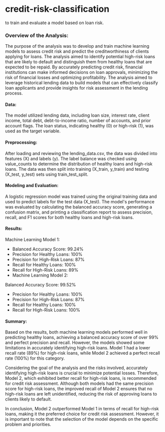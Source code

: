 # credit-risk-classification
to train and evaluate a model based on loan risk. 

### Overview of the Analysis:
The purpose of the analysis was to develop and train machine learning models to assess credit risk and predict the creditworthiness of clients applying for loans. The analysis aimed to identify potential high-risk loans that are likely to default and distinguish them from healthy loans that are expected to be repaid. By accurately predicting credit risk, financial institutions can make informed decisions on loan approvals, minimizing the risk of financial losses and optimizing profitability. The analysis aimed to leverage historical lending data to build models that can effectively classify loan applicants and provide insights for risk assessment in the lending process.

#### Data:
The model utilized lending data, including loan size, interest rate, client income, total debt, debt-to-income ratio, number of accounts, and prior account flags. The loan status, indicating healthy (0) or high-risk (1), was used as the target variable.

#### Preprocessing:
After loading and reviewing the lending_data.csv, the data was divided into features (X) and labels (y). The label balance was checked using value_counts to determine the distribution of healthy loans and high-risk loans. The data was then split into training (X_train, y_train) and testing (X_test, y_test) sets using train_test_split.

#### Modeling and Evaluation:
A logistic regression model was trained using the original training data and used to predict labels for the test data (X_test). The model's performance was evaluated by calculating the balanced accuracy score, generating a confusion matrix, and printing a classification report to assess precision, recall, and F1 scores for both healthy loans and high-risk loans.

#### Results:
Machine Learning Model 1:

  - Balanced Accuracy Score: 99.24%
  - Precision for Healthy Loans: 100%
  - Precision for High-Risk Loans: 87%
  - Recall for Healthy Loans: 100%
  - Recall for High-Risk Loans: 89%
  - Machine Learning Model 2:

Balanced Accuracy Score: 99.52%
  - Precision for Healthy Loans: 100%
  - Precision for High-Risk Loans: 87%
  - Recall for Healthy Loans: 100%
  - Recall for High-Risk Loans: 100%

#### Summary:
Based on the results, both machine learning models performed well in predicting healthy loans, achieving a balanced accuracy score of over 99% and perfect precision and recall. However, the models showed some limitations in accurately identifying high-risk loans. Model 1 had a lower recall rate (89%) for high-risk loans, while Model 2 achieved a perfect recall rate (100%) for this category.

Considering the goal of the analysis and the risks involved, accurately identifying high-risk loans is crucial to minimize potential losses. Therefore, Model 2, which exhibited better recall for high-risk loans, is recommended for credit risk assessment. Although both models had the same precision score for high-risk loans, the improved recall of Model 2 ensures that no high-risk loans are left unidentified, reducing the risk of approving loans to clients likely to default.

In conclusion, Model 2 outperformed Model 1 in terms of recall for high-risk loans, making it the preferred choice for credit risk assessment. However, it is important to note that the selection of the model depends on the specific problem and priorities.
